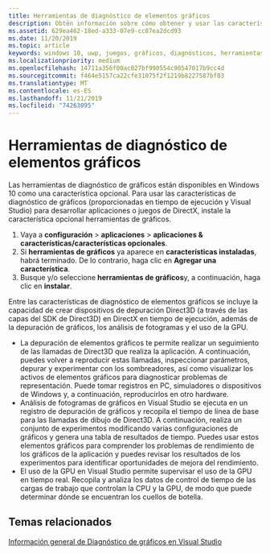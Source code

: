 ```yaml
---
title: Herramientas de diagnóstico de elementos gráficos
description: Obtén información sobre cómo obtener y usar las características de diagnóstico de elementos gráficos como, por ejemplo, el uso de la GPU, los análisis de fotogramas de gráficos y la depuración de elementos gráficos en Visual Studio.
ms.assetid: 629ea462-18ed-a333-07e9-cc87ea2dcd93
ms.date: 11/20/2019
ms.topic: article
keywords: windows 10, uwp, juegos, gráficos, diagnósticos, herramientas, directx
ms.localizationpriority: medium
ms.openlocfilehash: 14711a356f00ac027bf990554c90547017b9cc4d
ms.sourcegitcommit: f464e5157ca22cfe31075f2f1219b8227587bf03
ms.translationtype: MT
ms.contentlocale: es-ES
ms.lasthandoff: 11/21/2019
ms.locfileid: "74263095"
---
```

# <a name="graphics-diagnostics-tools"></a>Herramientas de diagnóstico de elementos gráficos

Las herramientas de diagnóstico de gráficos están disponibles en Windows 10 como una característica opcional. Para usar las características de diagnóstico de gráficos (proporcionadas en tiempo de ejecución y Visual Studio) para desarrollar aplicaciones o juegos de DirectX, instale la característica opcional herramientas de gráficos.

1. Vaya a **configuración** > **aplicaciones** > **aplicaciones & características/características opcionales**.
2. Si **herramientas de gráficos** ya aparece en **características instaladas**, habrá terminado. De lo contrario, haga clic en **Agregar una característica**.
3. Busque y/o seleccione **herramientas de gráficos**y, a continuación, haga clic en **instalar**.

Entre las características de diagnóstico de elementos gráficos se incluye la capacidad de crear dispositivos de depuración Direct3D (a través de las capas del SDK de Direct3D) en DirectX en tiempo de ejecución, además de la depuración de gráficos, los análisis de fotogramas y el uso de la GPU.

-   La depuración de elementos gráficos te permite realizar un seguimiento de las llamadas de Direct3D que realiza la aplicación. A continuación, puedes volver a reproducir estas llamadas, inspeccionar parámetros, depurar y experimentar con los sombreadores, así como visualizar los activos de elementos gráficos para diagnosticar problemas de representación. Puede tomar registros en PC, simuladores o dispositivos de Windows y, a continuación, reproducirlos en otro hardware.
-   Análisis de fotogramas de gráficos en Visual Studio se ejecuta en un registro de depuración de gráficos y recopila el tiempo de línea de base para las llamadas de dibujo de Direct3D. A continuación, realiza un conjunto de experimentos modificando varias configuraciones de gráficos y genera una tabla de resultados de tiempo. Puedes usar estos elementos gráficos para comprender los problemas de rendimiento de los gráficos de la aplicación y puedes revisar los resultados de los experimentos para identificar oportunidades de mejora del rendimiento.
-   El uso de la GPU en Visual Studio permite supervisar el uso de la GPU en tiempo real. Recopila y analiza los datos de control de tiempo de las cargas de trabajo que controlan la CPU y la GPU, de modo que puede determinar dónde se encuentran los cuellos de botella.

## <a name="related-topics"></a>Temas relacionados

[Información general de Diagnóstico de gráficos en Visual Studio](/visualstudio/debugger/overview-of-visual-studio-graphics-diagnostics?view=vs-2015)